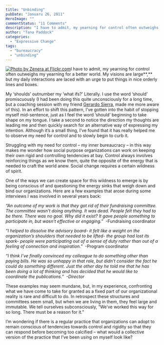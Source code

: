 ```yaml
---
title: "Unbinding"
pubDate: "Januaru 26, 2011"
HeroImage: ""
commentStatus: "11 Comments"
description: "I have to admit, my yearning for control often outweighs my yearning for a better world. My visions are large, but my daily interactions are laced with an urge to put things in nice orderly lines and boxes. My ‘shoulds’ outnumber my ‘what ifs?’ Literally. I use the word ‘should’ promiscuously (I had been doing […]"
author: "Tana Paddock"
categories: 
  - "Expressive Change"
tags: 
  - "bureaucracy"
  - "unbinding"
---
```


[![](https://organizationunbound.org/wp-content/uploads/2011/01/unbinding_thumb.jpg "Photo by Zenera at Flickr.com")](http://www.flickr.com/photos/zenera/216020915/sizes/z/in/photostream/)I have to admit, my yearning for control often outweighs my yearning for a better world. My visions are large**,** but my daily interactions are laced with an urge to put things in nice orderly lines and boxes.

My ‘shoulds’ outnumber my ‘what ifs?’ Literally. I use the word ‘should’ promiscuously (I had been doing this quite unconsciously for a long time, but a coaching session with my friend [Gerardo Sierra](http://www.aryentu.com/), made me more aware of this). In an effort to shift this pattern, I’ve gotten into the habit of stopping myself mid-sentence, just as I feel the word ‘should’ beginning to take shape on my tongue. I take a second to notice the direction my thoughts are leading me and then quickly search for an alternative way of expressing my intention. Although it’s a small thing, I’ve found that it has really helped me to observe my need for control and to slowly begin to curb it.

Struggling with my need for control – my inner bureaucracy – in this way makes me wonder how social purpose organizations can work on keeping their own rigid and controlling tendencies at bay. Control always involves reinforcing things as we know them, quite the opposite of the energy that is needed to craft the world anew. Social change requires a certain wildness of spirit.

One of the ways we can create space for this wildness to emerge is by being conscious of and questioning the energy sinks that weigh down and bind our organizations. Here are a few examples that arose during some interviews I was involved in several years back:

_“An outcome of my work is that they got rid of their fundraising committee. The committee wasn’t doing anything. It was dead. People felt they had to be there. There was no goal. Why did it exist? It gave people something to participate in, but wasn’t effective or engaging.”_  \-Fundraising coordinator

_“I helped to dissolve the advisory board- it felt like a weight on the organization’s shoulders that needed to be lifted- the group had lost its spark- people were participating out of a sense of duty rather than out of a feeling of connection and inspiration.”_  \-Program coordinator

_“I think I’ve finally convinced my colleague to do something other than paying bills. He was so unhappy in that role, but didn’t consider the fact he could do something different. Just the other day he told me that he has been doing a lot of thinking and has decided that he would like to coordinate the publications.”_  _\-Director_ 

These examples may seem mundane, but, in my experience, confronting what we have come to take for granted as a fixed part of our organizational reality is rare and difficult to do. In retrospect these structures and committees seem small, but when we are living in them, they feel large and immutable. We tell ourselves subconsciously, “We’ve worked this way for so long. There must be a reason for it.”

I’m wondering if there is a regular practice that organizations can adopt to remain conscious of tendencies towards control and rigidity so that they can respond before becoming too calcified – what would a collective version of the practice that I’ve been using on myself look like?
